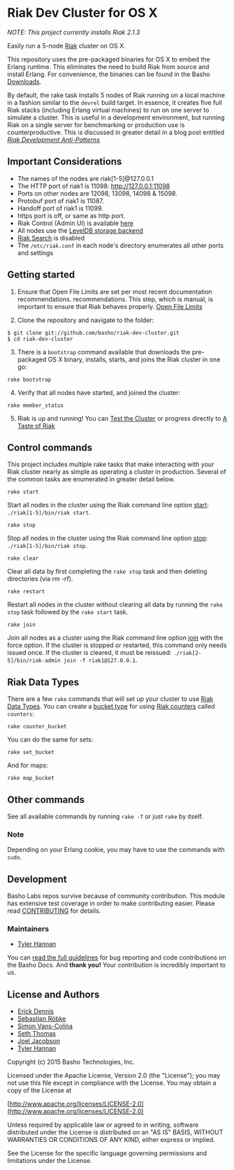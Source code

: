 Riak Dev Cluster for OS X
=========================

*NOTE: This project currently installs Riak 2.1.3*

Easily run a 5-node [Riak](http://www.basho.com/riak) cluster on OS X.

This repository uses the pre-packaged binaries for OS X to embed the
Erlang runtime. This eliminates the need to build Riak from source and
install Erlang. For convenience, the binaries can be found in the Basho
[Downloads](http://docs.basho.com/riak/latest/downloads/).

By default, the rake task installs 5 nodes of Riak running on a local
machine in a fashion similar to the `devrel` build target. In essence,
it creates five full Riak stacks (including Erlang virtual machines) to
run on one server to simulate a cluster. This is useful in a development
environment, but running Riak on a single server for benchmarking or
production use is counterproductive. This is discussed in greater detail
in a blog post entitled [*Riak Development Anti-Patterns*](http://basho.com/riak-development-anti-patterns/)

## Important Considerations
* The names of the nodes are riak[1-5]@127.0.0.1
* The HTTP port of riak1 is 11098: <http://127.0.0.1:11098>
* Ports on other nodes are 12098, 13098, 14098 & 15098.
* Protobuf port of riak1 is 11087.
* Handoff port of riak1 is 11099.
* https port is off, or same as http port.
* Riak Control (Admin UI) is available [here](http://127.0.0.1:11098/admin)
* All nodes use the [LevelDB storage backend](http://docs.basho.com/riak/latest/ops/advanced/backends/leveldb/)
* [Riak Search](http://docs.basho.com/riak/latest/dev/using/search/) is disabled 
* The `/etc/riak.conf` in each node's directory enumerates all other
  ports and settings

## Getting started

1) Ensure that Open File Limits are set per most recent documentation
recommendations. recommendations. This step, which is manual, is
important to ensure that Riak behaves properly. [Open File Limits](http://docs.basho.com/riak/latest/ops/tuning/open-files-limit/#Mac-OS-X)

2) Clone the repository and navigate to the folder:

```
$ git clone git://github.com/basho/riak-dev-cluster.git
$ cd riak-dev-cluster
```

3) There is a `bootstrap` command available that downloads the
pre-packaged OS X binary, installs, starts, and joins the Riak cluster
in one go:

```
rake bootstrap
```

4) Verify that all nodes have started, and joined the cluster:

````
rake member_status
````

5) Riak is up and running! You can [Test the Cluster](http://docs.basho.com/riak/latest/quickstart/#Test-the-Cluster)
or progress directly to [A Taste of Riak](http://docs.basho.com/riak/latest/dev/taste-of-riak/)

## Control commands

This project includes multiple rake tasks that make interacting with
your Riak cluster nearly as simple as operating a cluster in production.
Several of the common tasks are enumerated in greater detail below.

```
rake start
```

Start all nodes in the cluster using the Riak command line option [start](http://docs.basho.com/riak/latest/ops/running/tools/riak/#start):
`./riak[1-5]/bin/riak start`. 

```
rake stop
```

Stop all nodes in the cluster using the Riak command line option [stop](http://docs.basho.com/riak/latest/ops/running/tools/riak/#stop):
`./riak[1-5]/bin/riak stop`. 

```
rake clear
```

Clear all data by first completing the `rake stop` task and then
deleting directories (via rm -rf).

```
rake restart
```

Restart all nodes in the cluster without clearing all data by running
the `rake stop` task followed by the `rake start` task.

```
rake join
```

Join all nodes as a cluster using the Riak command line option
[join](http://docs.basho.com/riak/latest/ops/running/tools/riak-admin/#join)
with the force option. If the cluster is stopped or restarted, this
command only needs issued once. If the cluster is cleared, it must be
reissued:  `./riak[2-5]/bin/riak-admin join -f riak1@127.0.0.1`. 

## Riak Data Types

There are a few `rake` commands that will set up your cluster to use
[Riak Data Types](http://docs.basho.com/riak/2.0.0/dev/using/data-types/). You can
create a [bucket type](http://docs.basho.com/riak/2.0.2/dev/advanced/bucket-types/) for
using [Riak counters](http://docs.basho.com/riak/2.0.2/dev/using/data-types/#Counters)
called `counters`:

```
rake counter_bucket
```

You can do the same for sets:

```
rake set_bucket
```

And for maps:

```
rake map_bucket
```

## Other commands

See all available commands by running `rake -T` or just `rake` by itself.

### Note

Depending on your Erlang cookie, you may have to use the commands with `sudo`.

## Development

Basho Labs repos survive because of community contribution. This module
has extensive test coverage in order to make contributing easier. Please
read [CONTRIBUTING](CONTRIBUTING.md) for details. 

### Maintainers

* [Tyler Hannan](https://github.com/tylerhannan)

You can [read the full
guidelines](http://docs.basho.com/riak/latest/community/bugs/) for bug
reporting and code contributions on the Basho Docs. And **thank you!**
Your contribution is incredibly important to us.

## License and Authors

* [Erick Dennis](https://github.com/edennis)
* [Sebastian Röbke](https://github.com/boosty)
* [Simon Vans-Colina](https://github.com/simonvc)
* [Seth Thomas](https://github.com/cheeseplus)
* [Joel Jacobson](https://github.com/joeljacobson)
* [Tyler Hannan](https://github.com/tylerhannan)

Copyright (c) 2015 Basho Technologies, Inc.

Licensed under the Apache License, Version 2.0 (the "License"); you may
not use this file except in compliance with the License. You may obtain
a copy of the License at

[http://www.apache.org/licenses/LICENSE-2.0](http://www.apache.org/licenses/LICENSE-2.0)

Unless required by applicable law or agreed to in writing, software
distributed under the License is distributed on an "AS IS" BASIS,
WITHOUT WARRANTIES OR CONDITIONS OF ANY KIND, either express or
implied.

See the License for the specific language governing permissions and
limitations under the License.






